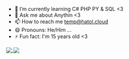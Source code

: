 - 🌱 I’m currently learning C# PHP PY & SQL <3 
- 💬 Ask me about Anythin <3 
- 📫 How to reach me temp@hatol.cloud 
- 😄 Pronouns: He/Him ...
- ⚡ Fun fact: I'm 15 years old <3
<!--
**stoHatol/stoHatol** is a ✨ _special_ ✨ repository because its `README.md` (this file) appears on your GitHub profile.

Here are some ideas to get you started:


-->

<a href="https://github.com/stoHatol">
  <img align="center" src="https://github-readme-stats.vercel.app/api/top-langs/?username=stoHatol&theme=ayu-mirage&hide=css,html,markdown&langs_count=3" />
</a>
<a href="https://github.com/stoHatol">
  <img align="center" src="https://github-readme-stats.vercel.app/api?username=stoHatol&show_icons=true&count_private=true&line_height=27&theme=ayu-mirage" />
</a>

